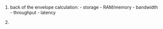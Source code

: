 1.	back of the envelope calculation:
		-	storage
		-	RAM/memory
		-	bandwidth
		-	throughput
		-	latency

2.	
